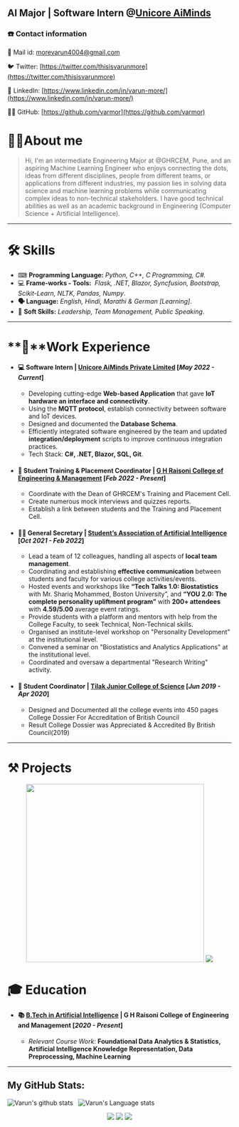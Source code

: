 ## AI Major | Software Intern @[Unicore AiMinds](https://unicoreaiminds.azurewebsites.net/)

### ☎️ Contact information

📧 Mail id: [morevarun4004@gmail.com](mailto:morevarun4004@gmail.com)

🐦 Twitter: [https://twitter.com/thisisvarunmore](https://twitter.com/thisisvarunmore)

🔗 LinkedIn: [https://www.linkedin.com/in/varun-more/](https://www.linkedin.com/in/varun-more/)

👨‍💻 GitHub: [https://github.com/varmor](https://github.com/varmor)

# 👨‍💼About me

>Hi, I'm an intermediate Engineering Major at @GHRCEM, Pune, and an aspiring Machine Learning Engineer who enjoys connecting the dots, ideas from different disciplines, people from different teams, or applications from different industries, my passion lies in solving data science and machine learning problems while communicating complex ideas to non-technical stakeholders. I have good technical abilities as well as an academic background in Engineering (Computer Science + Artificial Intelligence).



---

# 🛠 Skills

- ⌨ **Programming Language:** _Python, C++, C Programming, C#._
- 💻 **Frame-works - Tools:**  *Flask, .NET, Blazor, Syncfusion, Bootstrap, Scikit-Learn, NLTK, Pandas, Numpy*.
- **🗣 Language:** _English, Hindi, Marathi & German [Learning]_.
- 🤝 **Soft Skills:** _Leadership, Team Management, Public Speaking_.

---


# **🔬**Work  Experience

- #### 💻 **Software Intern | [Unicore AiMinds Private Limited](https://unicoreaiminds.azurewebsites.net/)** [_May 2022 - Current_]
  -  Developing cutting-edge **Web-based Application** that gave **IoT hardware an interface and connectivity**.
  - Using the **MQTT protocol**, establish connectivity between software and IoT devices.
  - Designed and documented the **Database Schema**.
  - Efficiently integrated software engineered by the team and updated **integration/deployment** scripts to improve continuous integration practices.
  - Tech Stack: **C#, .NET, Blazor, SQL, Git**.

- #### 👦 **Student Training & Placement Coordinator | [G H Raisoni College of Engineering & Management](https://www.linkedin.com/school/g.h.-raisoni-societys-college-of-engineering-and-management-pune/)** [_Feb 2022 - Present_]
  - Coordinate with the Dean of GHRCEM's Training and Placement Cell.
  - Create numerous mock interviews and quizzes reports.
  - Establish a link between students and the Training and Placement Cell.

- #### 👨‍🎓 **General Secretary | [Student’s Association of Artificial Intelligence](https://www.linkedin.com/company/saai-ghrcem/?viewAsMember=true)** [_Oct 2021 - Feb 2022_]
  - Lead a team of 12 colleagues, handling all aspects of **local team management**.
  - Coordinating and establishing **effective communication** between students and faculty for various college activities/events.
  - Hosted events and workshops like **“Tech Talks 1.0: Biostatistics** with Mr. Shariq Mohammed, Boston University”, and **“YOU 2.0: The complete personality upliftment program”** with **200+ attendees** with **4.59/5.00** average event ratings.
  - Provide students with a platform and mentors with help from the College Faculty, to seek Technical, Non-Technical skills.
  - Organised an institute-level workshop on "Personality Development" at the institutional level.
  - Convened a seminar on "Biostatistics and Analytics Applications" at the institutional level.
  - Coordinated and oversaw a departmental "Research Writing" activity.

- #### 🏫 **Student Coordinator | [Tilak Junior College of Science](https://www.linkedin.com/company/tilak-education-society/)** [_Jun 2019 - Apr 2020_]
  - Designed and Documented all the college events into 450 pages College Dossier For Accreditation of British Council
  - Result College Dossier was Appreciated & Accredited By British Council(2019)

---

# ⚒ Projects 
<p align = "center">
<img width="400" src="https://user-images.githubusercontent.com/73105729/177190575-c4893e8f-6365-47ef-ac4f-883e10dbfec7.gif" /> 
<a href="https://github.com/varmor/SY_AI_B_G2_SPAM-EMAIL-DETECTION">
<img align="" src="https://github-readme-stats.vercel.app/api/pin/?username=varmor&repo=SY_AI_B_G2_SPAM-EMAIL-DETECTION&bg_color=EAF6F6&text_color=140200&title_color=66BFBF&border_color=66BFBF&icon_color=66BFBF" /></a> 
</p>

# 🎓 Education

- #### 📚 **[B.Tech in Artificial Intelligence](https://ghrcem.raisoni.net/artificial-intelligence) | G H Raisoni College of Engineering and Management** [_2020 - Present_]
  - _Relevant Course Work_: **Foundational Data Analytics & Statistics, Artificial Intelligence Knowledge Representation, Data Preprocessing, Machine Learning**    

---

## My GitHub Stats:

![Varun's github stats](https://github-readme-stats.vercel.app/api?username=varmor&show_icons=true&hide_border=true)&nbsp;&nbsp;
![Varun's Language stats](https://github-readme-stats-eight-theta.vercel.app/api/top-langs/?username=varmor&layout=compact&langs_count=8&hide_border=true)

<p align="center">
  <a href="https:https://www.linkedin.com/in/varun-more/"><img src="https://img.shields.io/badge/LinkedIn-0077B5?style=for-the-badge&logo=linkedin&logoColor=white"></a>   
  <a href="https://twitter.com/thisisvarunmore/"><img src="https://img.shields.io/badge/Twitter-1DA1F2?style=for-the-badge&logo=twitter&logoColor=white"></a>
  <a href="mailto:morevarun4004@gmail.com"><img src="https://img.shields.io/badge/mail-EA4335?style=for-the-badge&logo=gmail&logoColor=white"></a>
</p>


